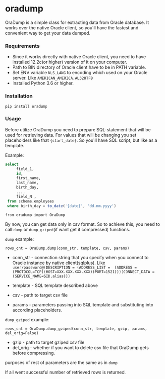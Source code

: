 oradump
=========

OraDump is a simple class for extracting data from Oracle database. It works over the native Oracle client,
so you'll have the fastest and convenient way to get your data dumped.

### Requirements
- Since it works directly with native Oracle client, you need to have installed 12.2c(or higher) version of it on your computer.
- Path to BIN directory of Oracle client have to be in PATH variable.
- Set ENV variable `NLS_LANG` to encoding which used on your Oracle server. Like `AMERICAN_AMERICA.AL32UTF8`
- Installed Python 3.6 or higher.


### Installation
    pip install oradump 


### Usage

Before utilize OraDump you need to prepare SQL-statement that will be used for retrieving data. 
For values that will be changing you set placeholders like that `{start_date}`. So you'll have SQL script, but like as a template.

Example:

```sql
select
     field_1,
     id,
     first_name,
     last_name,
     birth_day,
     ....
     field_N ,
 from scheme.employees
 where birth_day = to_date('{date}', 'dd.mm.yyyy')
```


`from oradump import OraDump` 

By now, you can get data only in csv format. So to achieve this, you need to call `dump` or `dump_gziped`(if want get it compressed) functions.

`dump` example:

    rows_cnt = OraDump.dump(conn_str, template, csv, params)

- conn_str - connection string that you specify when you connect to Oracle instance by native client(sqlplus). 
Like `user/password@(DESCRIPTION = (ADDRESS_LIST =  (ADDRESS = (PROTOCOL=TCP)(HOST=XXX.XXX.XXX.XXX)(PORT=1521)))(CONNECT_DATA = (SERVICE_NAME=SID.alias)))`

- template - SQL template described above
- csv - path to target csv file
- params - parameters passing into SQL template and substituting into according placeholders.

`dump_gziped` example:

    rows_cnt = OraDump.dump_gziped(conn_str, template, gzip, params, del_orig=False)
- gzip - path to target gziped csv file
- del_orig - whether if you want to delete csv file that OraDump gets before compressing.

purposes of rest of parameters are the same as in `dump`
 
If all went successful number of retrieved rows is returned. 